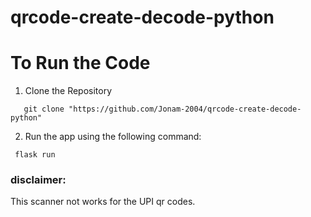 # qrcode-create-decode-python
 
# To Run the Code

1. Clone the Repository
```
   git clone "https://github.com/Jonam-2004/qrcode-create-decode-python"
```
2. Run the app using the following command:

```
 flask run
```

### disclaimer:
This scanner not works for the UPI qr codes.

